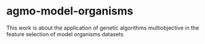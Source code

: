 # agmo-model-organisms
This work is about the application of genetic algorithms multiobjective in the feature selection of model organisms datasets
